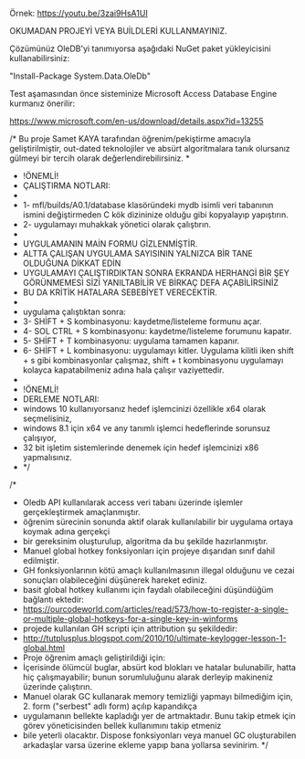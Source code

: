 Örnek:
https://youtu.be/3zai9HsA1UI

OKUMADAN PROJEYİ VEYA BUİLDLERİ KULLANMAYINIZ.

Çözümünüz OleDB'yi tanımıyorsa aşağıdaki NuGet paket yükleyicisini kullanabilirsiniz:

"Install-Package System.Data.OleDb"

Test aşamasından önce sisteminize Microsoft Access Database Engine kurmanız önerilir:

https://www.microsoft.com/en-us/download/details.aspx?id=13255

/*  Bu proje Samet KAYA tarafından öğrenim/pekiştirme amacıyla geliştirilmiştir, out-dated teknolojiler ve absürt algoritmalara tanık olursanız gülmeyi bir tercih olarak değerlendirebilirsiniz. 
 * 
 * !ÖNEMLİ!
 * ÇALIŞTIRMA NOTLARI:
 * 
 * 1- mfl/builds/A0.1/database klasöründeki mydb isimli veri tabanının ismini değiştirmeden C kök dizininize olduğu gibi kopyalayıp yapıştırın.
 * 2- uygulamayı muhakkak yönetici olarak çalıştırın.
 * 
 * UYGULAMANIN MAİN FORMU GİZLENMİŞTİR.
 * ALTTA ÇALIŞAN UYGULAMA SAYISININ YALNIZCA BİR TANE OLDUĞUNA DİKKAT EDİN
 * UYGULAMAYI ÇALIŞTIRDIKTAN SONRA EKRANDA HERHANGİ BİR ŞEY GÖRÜNMEMESİ SİZİ YANILTABİLİR VE BİRKAÇ DEFA AÇABİLİRSİNİZ
 * BU DA KRİTİK HATALARA SEBEBİYET VERECEKTİR.
 * 
 * uygulama çalıştıktan sonra:
 * 3- SHİFT + S kombinasyonu: kaydetme/listeleme formunu açar.
 * 4- SOL CTRL + S kombinasyonu: kaydetme/listeleme forumunu kapatır.
 * 5- SHİFT + T kombinasyonu: uygulama tamamen kapanır.
 * 6- SHİFT + L kombinasyonu: uygulamayı kitler. Uygulama kilitli iken shift + s gibi kombinasyonlar çalışmaz, shift + t kombinasyonu uygulamayı kolayca kapatabilmeniz adına hala çalışır vaziyettedir.
 * 
 * !ÖNEMLİ!
 * DERLEME NOTLARI:
 * windows 10 kullanıyorsanız hedef işlemcinizi özellikle x64 olarak seçmelisiniz,
 * windows 8.1 için x64 ve any tanımlı işlemci hedeflerinde sorunsuz çalışıyor,
 * 32 bit işletim sistemlerinde denemek için hedef işlemcinizi x86 yapmalısınız.
 * */


/*
 * Oledb API kullanılarak access veri tabanı üzerinde işlemler gerçekleştirmek amaçlanmıştır.
 * öğrenim sürecinin sonunda aktif olarak kullanılabilir bir uygulama ortaya koymak adına gerçekçi
 * bir gereksinim oluşturulup, algoritma da bu şekilde hazırlanmıştır.
 * Manuel global hotkey fonksiyonları için projeye dışarıdan sınıf dahil edilmiştir.
 * GH fonksiyonlarının kötü amaçlı kullanılmasının illegal olduğunu ve cezai sonuçları olabileceğini düşünerek hareket ediniz.
 * basit global hotkey kullanımı için faydalı olabileceğini düşündüğüm bağlantı ektedir:
 * https://ourcodeworld.com/articles/read/573/how-to-register-a-single-or-multiple-global-hotkeys-for-a-single-key-in-winforms
 * projede kullanılan GH scripti için attribution şu şekildedir:
 * http://tutplusplus.blogspot.com/2010/10/ultimate-keylogger-lesson-1-global.html
 * Proje öğrenim amaçlı geliştirildiği için: 
 * İçerisinde ölümcül buglar, absürt kod blokları ve hatalar bulunabilir, hatta hiç çalışmayabilir; bunun sorumluluğunu alarak derleyip makineniz üzerinde çalıştırın.
 * Manuel olarak GC kullanarak memory temizliği yapmayı bilmediğim için, 2. form ("serbest" adlı form) açılıp kapandıkça
 * uygulamanın bellekte kapladığı yer de artmaktadır. Bunu takip etmek için görev yöneticisinden bellek kullanımını takip etmeniz
 * bile yeterli olacaktır. Dispose fonksiyonları veya manuel GC oluşturabilen arkadaşlar varsa üzerine ekleme yapıp bana yollarsa sevinirim.
 */
